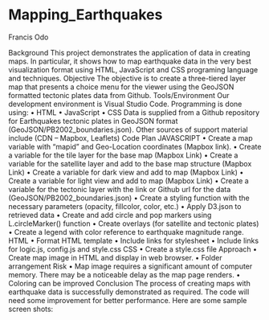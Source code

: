 # Mapping_Earthquakes
Francis Odo

Background 
This project demonstrates the application of data in creating maps. In particular, it shows how to map earthquake data in the very best visualization format using HTML, JavaScript and CSS programing language and techniques. 
Objective
The objective is to create a three-tiered layer map that presents a choice menu for the viewer using the GeoJSON formatted tectonic plates data from Github. 
Tools/Environment
Our development environment is Visual Studio Code. Programming is done using:
•	HTML
•	JavaScript
•	CSS
Data is supplied from a Github repository for Earthquakes tectonic plates in GeoJSON format (GeoJSON/PB2002_boundaries.json). Other sources of support material include (CDN – Mapbox, Leaflets)
Code Plan
JAVASCRIPT
•	Create a map variable with “mapid” and Geo-Location coordinates (Mapbox link).
•	Create a variable for the tile layer for the base map (Mapbox Link)
•	Create a variable for the satellite layer and add to the base map structure (Mapbox Link)
•	Create a variable for dark view and add to map (Mapbox Link)
•	Create a variable for light view and add to map (Mapbox Link)
•	Create a variable for the tectonic layer with the link or Github url for the data (GeoJSON/PB2002_boundaries.json)
•	Create a styling function with the necessary parameters (opacity, fillcolor, color, etc.)
•	Apply D3.json to retrieved data
•	Create and add circle and pop markers using L.circleMarker() function
•	Create overlays (for satellite and tectonic plates)
•	Create a legend with color reference to earthquake magnitude range.
HTML
•	Format HTML template
•	Include links for stylesheet
•	Include links for logic.js, config.js and style.css 
CSS
•	Create a style.css file
Approach
•	Create map image in HTML and display in web browser.
•	Folder arrangement
Risk
•	Map image requires a significant amount of computer memory. There may be a noticeable delay as the map page renders.
•	Coloring can be improved
Conclusion
The process of creating maps with earthquake data is successfully demonstrated as required. The code will need some improvement for better performance. 
Here are some sample screen shots:



